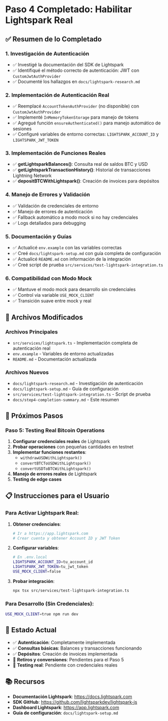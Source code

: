 # Paso 4 Completado: Habilitar Lightspark Real

## ✅ Resumen de lo Completado

### 1. Investigación de Autenticación
- ✅ Investigé la documentación del SDK de Lightspark
- ✅ Identifiqué el método correcto de autenticación: JWT con `CustomJwtAuthProvider`
- ✅ Documenté los hallazgos en `docs/lightspark-research.md`

### 2. Implementación de Autenticación Real
- ✅ Reemplacé `AccountTokenAuthProvider` (no disponible) con `CustomJwtAuthProvider`
- ✅ Implementé `InMemoryTokenStorage` para manejo de tokens
- ✅ Agregué función `ensureAuthenticated()` para manejo automático de sesiones
- ✅ Configuré variables de entorno correctas: `LIGHTSPARK_ACCOUNT_ID` y `LIGHTSPARK_JWT_TOKEN`

### 3. Implementación de Funciones Reales
- ✅ **getLightsparkBalances()**: Consulta real de saldos BTC y USD
- ✅ **getLightsparkTransactionHistory()**: Historial de transacciones Lightning Network
- ✅ **depositBTCWithLightspark()**: Creación de invoices para depósitos

### 4. Manejo de Errores y Validación
- ✅ Validación de credenciales de entorno
- ✅ Manejo de errores de autenticación
- ✅ Fallback automático a modo mock si no hay credenciales
- ✅ Logs detallados para debugging

### 5. Documentación y Guías
- ✅ Actualicé `env.example` con las variables correctas
- ✅ Creé `docs/lightspark-setup.md` con guía completa de configuración
- ✅ Actualicé `README.md` con información de la integración
- ✅ Creé script de prueba `src/services/test-lightspark-integration.ts`

### 6. Compatibilidad con Modo Mock
- ✅ Mantuve el modo mock para desarrollo sin credenciales
- ✅ Control via variable `USE_MOCK_CLIENT`
- ✅ Transición suave entre mock y real

## 🔧 Archivos Modificados

### Archivos Principales
- `src/services/lightspark.ts` - Implementación completa de autenticación real
- `env.example` - Variables de entorno actualizadas
- `README.md` - Documentación actualizada

### Archivos Nuevos
- `docs/lightspark-research.md` - Investigación de autenticación
- `docs/lightspark-setup.md` - Guía de configuración
- `src/services/test-lightspark-integration.ts` - Script de prueba
- `docs/step4-completion-summary.md` - Este resumen

## 🚀 Próximos Pasos

### Paso 5: Testing Real Bitcoin Operations
1. **Configurar credenciales reales** de Lightspark
2. **Probar operaciones** con pequeñas cantidades en testnet
3. **Implementar funciones restantes**:
   - `withdrawUSDWithLightspark()`
   - `convertBTCToUSDWithLightspark()`
   - `convertUSDToBTCWithLightspark()`
4. **Manejo de errores reales** de Lightspark
5. **Testing de edge cases**

## 📋 Instrucciones para el Usuario

### Para Activar Lightspark Real:

1. **Obtener credenciales**:
   ```bash
   # Ir a https://app.lightspark.com
   # Crear cuenta y obtener Account ID y JWT Token
   ```

2. **Configurar variables**:
   ```bash
   # En .env.local
   LIGHTSPARK_ACCOUNT_ID=tu_account_id
   LIGHTSPARK_JWT_TOKEN=tu_jwt_token
   USE_MOCK_CLIENT=false
   ```

3. **Probar integración**:
   ```bash
   npx tsx src/services/test-lightspark-integration.ts
   ```

### Para Desarrollo (Sin Credenciales):
```bash
USE_MOCK_CLIENT=true npm run dev
```

## 🎯 Estado Actual

- ✅ **Autenticación**: Completamente implementada
- ✅ **Consultas básicas**: Balances y transacciones funcionando
- ✅ **Depósitos**: Creación de invoices implementada
- 🔄 **Retiros y conversiones**: Pendientes para el Paso 5
- 🔄 **Testing real**: Pendiente con credenciales reales

## 📚 Recursos

- **Documentación Lightspark**: https://docs.lightspark.com
- **SDK GitHub**: https://github.com/lightsparkdev/lightspark-js
- **Dashboard Lightspark**: https://app.lightspark.com
- **Guía de configuración**: `docs/lightspark-setup.md` 